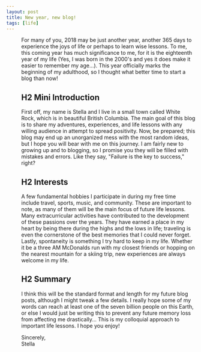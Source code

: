 ```yaml
---
layout: post
title: New year, new blog!
tags: [life]
---
```

<dd>For many of you, 2018 may be just another year, another 365 days to experience the joys of life or perhaps to learn wise lessons. To me, this coming year has much significance to me, for it is the eighteenth year of my life (Yes, I was born in the 2000's and yes it does make it easier to remember my age...). This year officially marks the beginning of my adulthood, so I thought what better time to start a blog than now!

## H2 Mini Introduction <br>
<dd>First off, my name is Stella and I live in a small town called White Rock, which is in beautiful British Columbia. The main goal of this blog is to share my adventures, experiences, and life lessons with any willing audience in attempt to spread positivity. Now, be prepared; this blog may end up an unorganized mess with the most random ideas, but I hope you will bear with me on this journey. I am fairly new to growing up and to blogging, so I promise you they will be filled with mistakes and errors. Like they say, "Failure is the key to success," right? 

## H2 Interests <br>
<dd>A few fundamental hobbies I participate in during my free time include travel, sports, music, and community. These are important to note, as many of them will be the main focus of future life lessons. Many extracurricular activities have contributed to the development of these passions over the years. They have earned a place in my heart by being there during the highs and the lows in life; traveling is even the cornerstone of the best memories that I could never forget. Lastly, spontaneity is something I try hard to keep in my life. Whether it be a three AM McDonalds run with my closest friends or hopping on the nearest mountain for a skiing trip, new experiences are always welcome in my life. 

## H2 Summary <br>
<dd>I think this will be the standard format and length for my future blog posts, although I might tweak a few details. I really hope some of my words can reach at least one of the seven billion people on this Earth, or else I would just be writing this to prevent any future memory loss from affecting me drastically... This is my colloquial approach to important life lessons. I hope you enjoy!

Sincerely, <br>
Stella